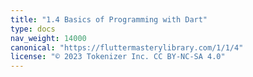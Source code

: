 ```yaml
---
title: "1.4 Basics of Programming with Dart"
type: docs
nav_weight: 14000
canonical: "https://fluttermasterylibrary.com/1/1/4"
license: "© 2023 Tokenizer Inc. CC BY-NC-SA 4.0"
---
```

